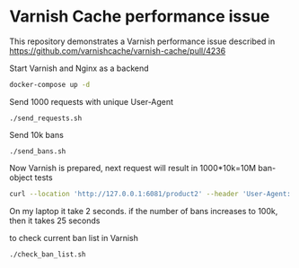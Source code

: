# Varnish Cache performance issue

This repository demonstrates a Varnish performance issue described in https://github.com/varnishcache/varnish-cache/pull/4236

Start Varnish and Nginx as a backend
```bash
docker-compose up -d
```

Send 1000 requests with unique User-Agent
```
./send_requests.sh
```

Send 10k bans
```
./send_bans.sh
```

Now Varnish is prepared, next request will result in 1000*10k=10M ban-object tests

```bash
curl --location 'http://127.0.0.1:6081/product2' --header 'User-Agent: test1'
```
On my laptop it take 2 seconds.
if the number of bans increases to 100k, then it takes 25 seconds


to check current ban list in Varnish
```bash
./check_ban_list.sh
```
